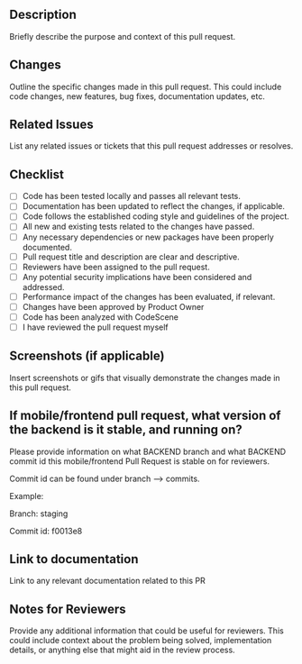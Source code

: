 ## Description

Briefly describe the purpose and context of this pull request.

## Changes

Outline the specific changes made in this pull request. This could include code changes, new features, bug fixes, documentation updates, etc.

## Related Issues

List any related issues or tickets that this pull request addresses or resolves.

## Checklist

- [ ] Code has been tested locally and passes all relevant tests.
- [ ] Documentation has been updated to reflect the changes, if applicable.
- [ ] Code follows the established coding style and guidelines of the project.
- [ ] All new and existing tests related to the changes have passed.
- [ ] Any necessary dependencies or new packages have been properly documented.
- [ ] Pull request title and description are clear and descriptive.
- [ ] Reviewers have been assigned to the pull request.
- [ ] Any potential security implications have been considered and addressed.
- [ ] Performance impact of the changes has been evaluated, if relevant.
- [ ] Changes have been approved by Product Owner
- [ ] Code has been analyzed with CodeScene
- [ ] I have reviewed the pull request myself

## Screenshots (if applicable)

Insert screenshots or gifs that visually demonstrate the changes made in this pull request.

## If mobile/frontend pull request, what version of the backend is it stable, and running on?

Please provide information on what BACKEND branch and what BACKEND commit id this mobile/frontend Pull Request is stable on for reviewers.

Commit id can be found under branch --> commits.

Example:

Branch: staging

Commit id: f0013e8

## Link to documentation

Link to any relevant documentation related to this PR

## Notes for Reviewers

Provide any additional information that could be useful for reviewers. This could include context about the problem being solved, implementation details, or anything else that might aid in the review process.
